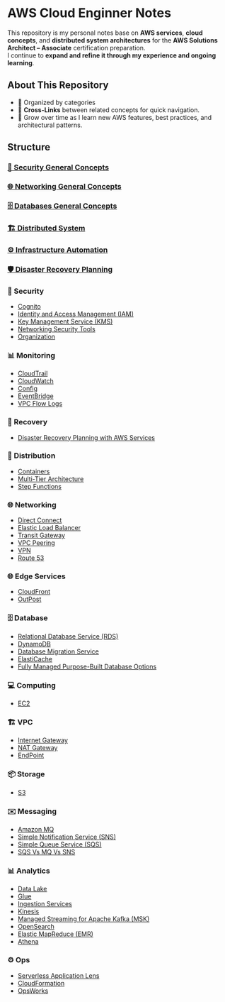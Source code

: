 # AWS Cloud Enginner Notes

This repository is my personal notes base on **AWS services**, **cloud concepts**, and **distributed system architectures** for the **AWS Solutions Architect – Associate** certification preparation.  
I continue to **expand and refine it through my experience and ongoing learning**.

## About This Repository
- 📂 Organized by categories
- 🔗 **Cross-Links** between related concepts for quick navigation.  
- 🌱 Grow over time as I learn new AWS features, best practices, and architectural patterns.

## Structure

### [🔐 Security General Concepts](./Security.md)
### [🌐 Networking General Concepts](./Networking.md)
### [🗄️ Databases General Concepts](./Databases.md)
### [🏗️ Distributed System](./Distributed-System.md)
### [⚙️ Infrastructure Automation](./Infrastructure-Automation.md)
### [🛡️ Disaster Recovery Planning](./Disaster-Recovery-Planning.md)
### 🔐 Security
- [Cognito](./Security/Cognito.md)  
- [Identity and Access Management (IAM)](./Security/Identity-Access-Management(IAM).md)  
- [Key Management Service (KMS)](./Security/Key-Management-Service%20(KMS).md)  
- [Networking Security Tools](./Security/Networking-Security-Tools.md)
- [Organization](./Security/Organization.md)  
### 📊 Monitoring
- [CloudTrail](./Monitoring/CloudTrail.md)  
- [CloudWatch](./Monitoring/CloudWatch.md)
- [Config](./Monitoring/Config.md)
- [EventBridge](./Monitoring/EventBridge.md)  
- [VPC Flow Logs](./Monitoring/VPC-Flow-Logs.md)  
### 🔄 Recovery
- [Disaster Recovery Planning with AWS Services](./Recovery/AwsBackup&Recovery.md)  
### 🚚 Distribution
- [Containers](./Distribution/Containers.md)
- [Multi-Tier Architecture](./Distribution/multitier-architecture.md)  
- [Step Functions](./Distribution/Step-Function.md)  
### 🌐 Networking
- [Direct Connect](./Networking/Direct-Connect.md)  
- [Elastic Load Balancer](./Networking/ElasticLoadBalancer.md)  
- [Transit Gateway](./Networking/Transit-Gateway.md)  
- [VPC Peering](./Networking/VPC-Peering.md)  
- [VPN](./Networking/VPN.md)  
- [Route 53](./Networking/Route53.md)
### 🌐 Edge Services
- [CloudFront](./Edge-Services/CloudFront.md)
- [OutPost](./Edge-Services/OutPost.md)
### 🗄️ Database
- [Relational Database Service (RDS)](./Database/Relational-Database-Service.md)  
- [DynamoDB](./Database/DynamoDb.md)  
- [Database Migration Service](./Database/Database-Migration-Service.md)  
- [ElastiCache](./Database/ElastiCache.md)  
- [Fully Managed Purpose-Built Database Options](./Database/fully-managed-purpose-built-database-options.md)  
### 💻 Computing
- [EC2](./Computing/EC2.md)  
### 🏗️ VPC
- [Internet Gateway](./Vpc/Internet-Gateway.md)  
- [NAT Gateway](./Vpc/NAT-Gateway.md)  
- [EndPoint](./Vpc/Endpoints.md)
### 📦 Storage
- [S3](./Storage/S3.md)  
### ✉️ Messaging
- [Amazon MQ](./Messaging/Amazon-MQ.md)  
- [Simple Notification Service (SNS)](./Messaging/Simple-Notification-Service%20(SNS).md)  
- [Simple Queue Service (SQS)](./Messaging/Simple-Queue-Service%20(SQS).md)  
- [SQS Vs MQ Vs SNS](./Messaging/Sqs-Vs-Mq-Vs-Sns.md)  
### 📊 Analytics
- [Data Lake](./Analytics/Data-Lake.md)
- [Glue](./Analytics/Glue.md)  
- [Ingestion Services](./Analytics/Ingestion-services.md)  
- [Kinesis](./Analytics/Kinesis.md)  
- [Managed Streaming for Apache Kafka (MSK)](./Analytics/Managed-Streaming-for-Apache-Kafka-MSK.md)  
- [OpenSearch](./Analytics/OpenSearch.md)  
- [Elastic MapReduce (EMR)](./Analytics/Elastic-MapReduce.md)  
- [Athena](./Analytics/Athena.md)  
### ⚙️ Ops
- [Serverless Application Lens](./Ops/AWS%20Serverless%20Applications%20Lens.md)  
- [CloudFormation](./Ops/CloudFormation.md)  
- [OpsWorks](./Ops/OpsWorks.md)